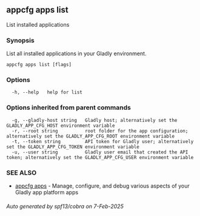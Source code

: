 ## appcfg apps list

List installed applications

### Synopsis

List all installed applications in your Gladly environment.

```
appcfg apps list [flags]
```

### Options

```
  -h, --help   help for list
```

### Options inherited from parent commands

```
  -g, --gladly-host string   Gladly host; alternatively set the GLADLY_APP_CFG_HOST environment variable
  -r, --root string          root folder for the app configuration; alternatively set the GLADLY_APP_CFG_ROOT environment variable
  -t, --token string         API token for Gladly user; alternatively set the GLADLY_APP_CFG_TOKEN environment variable
  -u, --user string          Gladly user email that created the API token; alternatively set the GLADLY_APP_CFG_USER environment variable
```

### SEE ALSO

* [appcfg apps](appcfg_apps.md)	 - Manage, configure, and debug various aspects of your Gladly app platform apps

###### Auto generated by spf13/cobra on 7-Feb-2025
